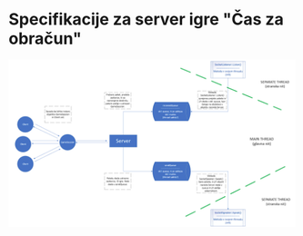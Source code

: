 
# Specifikacije za server igre "Čas za obračun"

![Server layout chart](../assets/images/misc/server_layout.png)